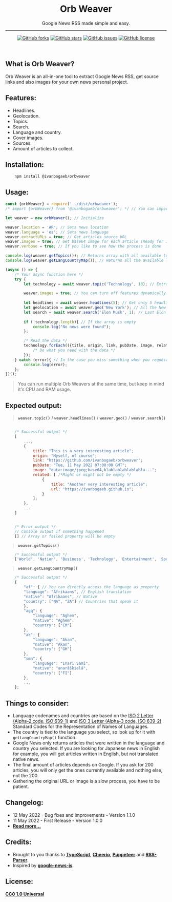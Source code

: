 <h1 align="center">Orb Weaver</h1>
<p align="center">Google News RSS made simple and easy.</p>

<hr>

<p align="center">
<a href="https://github.com/ivanbogaeb/OrbWeaver/network"><img alt="GitHub forks" src="https://img.shields.io/github/forks/ivanbogaeb/OrbWeaver"></a>
<a href="https://github.com/ivanbogaeb/OrbWeaver/stargazers"><img alt="GitHub stars" src="https://img.shields.io/github/stars/ivanbogaeb/OrbWeaver"></a>
<a href="https://github.com/ivanbogaeb/OrbWeaver/issues"><img alt="GitHub issues" src="https://img.shields.io/github/issues/ivanbogaeb/OrbWeaver"></a>
<a href="https://github.com/ivanbogaeb/OrbWeaver/blob/main/LICENSE"><img alt="GitHub license" src="https://img.shields.io/github/license/ivanbogaeb/OrbWeaver"></a>
</p>

<br>

## What is Orb Weaver?

Orb Weaver is an all-in-one tool to extract Google News RSS, get source links and also images for your own news personal project.

## Features:

- Headlines.
- Geolocation.
- Topics.
- Search.
- Language and country.
- Cover images.
- Sources.
- Amount of articles to collect.

## Installation:

```console
    npm install @ivanbogaeb/orbweaver
```

## Usage:

```javascript
const {orbWeaver} = require('../dist/orbweaver');
/* import {orbWeaver} from '@ivanbogaeb/orbweaver'; */ // You can import the package the way you want!

let weaver = new orbWeaver(); // Initialize

weaver.location = 'AR'; // Sets news location
weaver.language = 'es'; // Sets news language
weaver.extractURLs = true; // Get articles source URL
weaver.images = true; // Get base64 image for each article (Ready for img or canvas)
weaver.verbose = true; // If you like to see how the process is done

console.log(weaver.getTopics()); // Returns array with all available topics
console.log(weaver.getLangCountryMap()); // Returns all the available languages and countries.

(async () => {
    /* Your async function here */
    try {
        let technology = await weaver.topic('Technology', 10); // Extract 10 technology articles

        weaver.images = true; // You can turn off features dynamically!
            
        let headlines = await weaver.headlines(5); // Get only 5 headline articles
        let geolocation = await weaver.geo('New York'); // All the New York articles available
        let search = await weaver.search('Elon Musk', 1); // Last Elon Musk article
     
        if (!technology.length){ // If the array is empty
            console.log("No news were found");
        };

        /* Read the data */
        technology.forEach(({title, origin, link, pubDate, image, related}) => {
            /* Do what you need with the data */
        });
    } catch (error){ // In the case you miss something when you request articles!
        console.log(error);
    };
})();
```

> You can run multiple Orb Weavers at the same time, but keep in mind it's CPU and RAM usage.

## Expected output:

> **`weaver.topic()`** / **`weaver.headlines()`** / **`weaver.geo()`** / **`weaver.search()`**
```javascript

    /* Successful output */
    [
        ...,
        {
            title: "This is a very interesting article";
            origin: "Myself, of course";
            link: "https://github.com/ivanbogaeb/orbweaver";
            pubDate: "Tue, 11 May 2022 07:00:00 GMT";
            image: "data:image/jpeg;base64,blablablablablabla...";
            related: [ /*Might or might not be empty */
                {
                    title: "Another very interesting article";
                    url: "https://ivanbogaeb.github.io";
                }
            ];
        },
        ...
    ]


    /* Error output */
    // Console output if something happened
    [] // Array or failed property will be empty
```

> **`weaver.getTopics()`**
```javascript
    /* Successful output */
    ['World', 'Nation', 'Business', 'Technology', 'Entertainment', 'Sports', 'Science', 'Health'];
```

> **`weaver.getLangCountryMap()`**
```javascript
    /* Successful output */
    {
        "af": { // You can directly access the language as property
        "language": "Afrikaans", // English translation
        "native": "Afrikaans", // Native
        "country": ["NA", "ZA"] // Countries that speak it
        },
        "agq": {
            "language": "Aghem",
            "native": "Aghem",
            "country": ["CM"]
        },
        "ak": {
            "language": "Akan",
            "native": "Akan",
            "country": ["GH"]
        },
        "smn": {
            "language": "Inari Sami",
            "native": "anarâškielâ",
            "country": ["FI"]
        },
        ...
    };
```

## Things to consider:
- Language codenames and countries are based on the [ISO 2 Letter (Alpha-2 code, ISO 639-1)](http://www.loc.gov/standards/iso639-1/) and [ISO 3 Letter (Alpha-3 code, ISO 639-2)](http://www.loc.gov/standards/iso639-2/) Standard Codes for the Representation of Names of Languages.
- The country is tied to the language you select, so look up for it with `getLangCountryMap()` function.
- Google News only returns articles that were written in the language and country you selected. If you are looking for Japanese news in English for example, you will get articles written in English, but not translated native news.
- The final amount of articles depends on Google. If you ask for 200 articles, you will only get the ones currently available and nothing else, not the 200.
- Gathering the original URL or Image is a slow process, you have to be patient.

## Changelog:
- 12 May 2022 - Bug fixes and improvements - Version 1.1.0
- 11 May 2022 - First Release - Version 1.0.0
- **[Read more...](./changelog.md)**

## Credits:

- Brought to you thanks to **[TypeScript](https://www.typescriptlang.org/)**, **[Cheerio](https://cheerio.js.org/)**, **[Puppeteer](https://pptr.dev/)** and **[RSS-Parser](https://github.com/prof18/RSS-Parser)**.
- Inspired by **[google-news-js](https://github.com/DatanewsOrg/google-news-js)**.

## License:
**[CC0 1.0 Universal](./LICENSE)**
